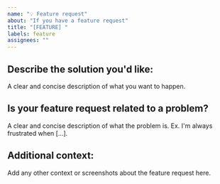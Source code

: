 ```yaml
---
name: "💡 Feature request"
about: "If you have a feature request"
title: "[FEATURE] "
labels: feature
assignees: ""
---
```


## **Describe the solution you'd like:**

A clear and concise description of what you want to happen.

## **Is your feature request related to a problem?**

A clear and concise description of what the problem is. Ex. I'm always frustrated when [...].

## **Additional context:**

Add any other context or screenshots about the feature request here.

